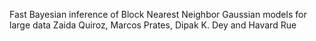 Fast Bayesian inference of Block Nearest Neighbor Gaussian models for large data
Zaida Quiroz,  Marcos Prates, Dipak K. Dey and Havard Rue
